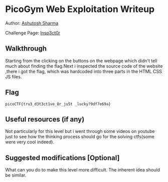 # PicoGym Web Exploitation Writeup

Author: [Ashutosh Sharma](https://github.com/asharma8602)

Challenge Page: [Insp3ct0r](https://jupiter.challenges.picoctf.org/problem/44924/)

## Walkthrough

Starting from the clicking on the buttons on the webpage which didn't tell much about finding the flag.Next i inspected the source code of the website ,there i got the flag, which was hardcoded into three parts in the HTML CSS JS files.

## Flag

`picoCTF{tru3_d3t3ct1ve_0r_ju5t _lucky?9df7e69a}`

## Useful resources (if any)

Not particularly for this level but i went through some videos on youtube just to see how the thinking process should go for the solving ctfs(some were very cool indeed).

## Suggested modifications [Optional]

What can you do to make this level more difficult. The inherent idea should be similar.
